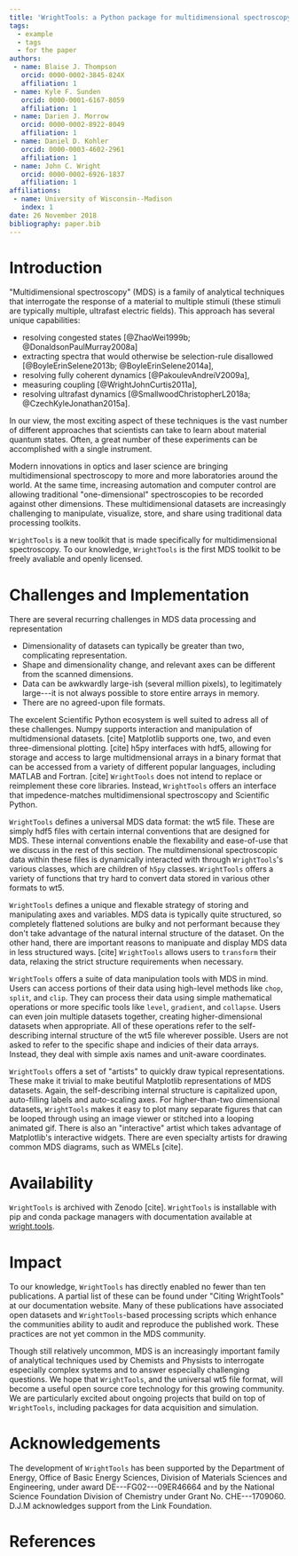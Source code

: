 ```yaml
---
title: 'WrightTools: a Python package for multidimensional spectroscopy'
tags:
  - example
  - tags
  - for the paper
authors:
 - name: Blaise J. Thompson
   orcid: 0000-0002-3845-824X
   affiliation: 1
 - name: Kyle F. Sunden
   orcid: 0000-0001-6167-8059
   affiliation: 1
 - name: Darien J. Morrow
   orcid: 0000-0002-8922-8049
   affiliation: 1
 - name: Daniel D. Kohler
   orcid: 0000-0003-4602-2961
   affiliation: 1
 - name: John C. Wright
   orcid: 0000-0002-6926-1837
   affiliation: 1
affiliations:
 - name: University of Wisconsin--Madison
   index: 1
date: 26 November 2018
bibliography: paper.bib
---
```


# Introduction

"Multidimensional spectroscopy" (MDS) is a family of analytical techniques that interrogate the response of a material to multiple stimuli (these stimuli are typically multiple, ultrafast electric fields).
This approach has several unique capabilities:

- resolving congested states [@ZhaoWei1999b; @DonaldsonPaulMurray2008a]
- extracting spectra that would otherwise be selection-rule disallowed [@BoyleErinSelene2013b; @BoyleErinSelene2014a],
- resolving fully coherent dynamics [@PakoulevAndreiV2009a],
- measuring coupling [@WrightJohnCurtis2011a], 
- resolving ultrafast dynamics [@SmallwoodChristopherL2018a; @CzechKyleJonathan2015a]. 

In our view, the most exciting aspect of these techniques is the vast number of different approaches that scientists can take to learn about material quantum states.
Often, a great number of these experiments can be accomplished with a single instrument.

Modern innovations in optics and laser science are bringing multidimensional spectroscopy to more and more laboratories around the world.
At the same time, increasing automation and computer control are allowing traditional "one-dimensional" spectroscopies to be recorded against other dimensions.
These multidimensional datasets are increasingly challenging to manipulate, visualize, store, and share using traditional data processing toolkits.

``WrightTools`` is a new toolkit that is made specifically for multidimensional spectroscopy.
To our knowledge, ``WrightTools`` is the first MDS toolkit to be freely avaliable and openly licensed.

# Challenges and Implementation

There are several recurring challenges in MDS data processing and representation

- Dimensionality of datasets can typically be greater than two, complicating representation.
- Shape and dimensionality change, and relevant axes can be different from the scanned dimensions.
- Data can be awkwardly large-ish (several million pixels), to legitimately large---it is not always possible to store entire arrays in memory.
- There are no agreed-upon file formats.

The excelent Scientific Python ecosystem is well suited to adress all of these challenges.
Numpy supports interaction and manipulation of multidmensional datasets. [cite]
Matplotlib supports one, two, and even three-dimensional plotting. [cite]
h5py interfaces with hdf5, allowing for storage and access to large multidmensional arrays in a binary format that can be accessed from a variety of different popular languages, including MATLAB and Fortran. [cite]
``WrightTools`` does not intend to replace or reimplement these core libraries.
Instead, ``WrightTools`` offers an interface that impedence-matches multidimensional spectroscopy and Scientific Python.

``WrightTools`` defines a universal MDS data format: the wt5 file.
These are simply hdf5 files with certain internal conventions that are designed for MDS.
These internal conventions enable the flexability and ease-of-use that we discuss in the rest of this section.
The multdimensional spectroscopic data within these files is dynamically interacted with through ``WrightTools``'s various classes, which are children of ``h5py`` classes.
``WrightTools`` offers a variety of functions that try hard to convert data stored in various other formats to wt5.

``WrightTools`` defines a unique and flexable strategy of storing and manipulating axes and variables.
MDS data is typically quite structured, so completely flattened solutions are bulky and not performant because they don't take advantage of the natural internal structure of the dataset.
On the other hand, there are important reasons to manipuate and display MDS data in less structured ways. [cite]
``WrightTools`` allows users to ``transform`` their data, relaxing the strict structure requirements when necessary.

``WrightTools`` offers a suite of data manipulation tools with MDS in mind.
Users can access portions of their data using high-level methods like ``chop``, ``split``, and ``clip``.
They can process their data using simple mathematical operations or more specific tools like ``level``, ``gradient``, and ``collapse``.
Users can even join multiple datasets together, creating higher-dimensional datasets when appropriate.
All of these operations refer to the self-describing internal structure of the wt5 file wherever possible.
Users are not asked to refer to the specific shape and indicies of their data arrays.
Instead, they deal with simple axis names and unit-aware coordinates.

``WrightTools`` offers a set of "artists" to quickly draw typical representations.
These make it trivial to make beutiful Matplotlib representations of MDS datasets.
Again, the self-describing internal structure is capitalized upon, auto-filling labels and auto-scaling axes.
For higher-than-two dimensional datasets, ``WrightTools`` makes it easy to plot many separate figures that can be looped through using an image viewer or stitched into a looping animated gif.
There is also an "interactive" artist which takes advantage of Matplotlib's interactive widgets.
There are even specialty artists for drawing common MDS diagrams, such as WMELs [cite].

# Availability 

``WrightTools`` is archived with Zenodo [cite].
``WrightTools`` is installable with pip and conda package managers with documentation available at [wright.tools](http://wright.tools).


# Impact

To our knowledge, ``WrightTools`` has directly enabled no fewer than ten publications.
A partial list of these can be found under "Citing WrightTools" at our documentation website.
Many of these publications have associated open datasets and ``WrightTools``-based processing scripts which enhance the communities ability to audit and reproduce the published work.
These practices are not yet common in the MDS community.

Though still relatively uncommon, MDS is an increasingly important family of analytical techniques used by Chemists and Physists to interrogate especially complex systems and to answer especially challenging questions.
We hope that ``WrightTools``, and the universal wt5 file format, will become a useful open source core technology for this growing community.
We are particularly excited about ongoing projects that build on top of ``WrightTools``, including packages for data acquisition and simulation.

# Acknowledgements

The development of ``WrightTools`` has been supported by the Department of Energy, Office of Basic Energy Sciences, Division of Materials Sciences and Engineering, under award DE---FG02---09ER46664 and by the National Science Foundation Division of Chemistry under Grant No. CHE---1709060. 
D.J.M acknowledges support from the Link Foundation.

# References
